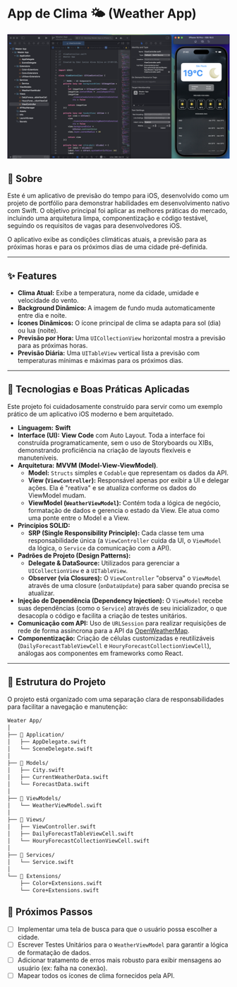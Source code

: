 # App de Clima 🌤️ (Weather App)

<p align="center">
  <img src="https://github.com/EderJrDev/Weater-App/blob/main/projectImages/weaterApp-moon.png" alt="Modo Dia" width="800">
<!--   <img src="https://raw.githubusercontent.com/EderJrDev/Weater-App/main/projectImages/weaterApp-moon.png" alt="Modo Noite" width="300"> -->
</p>

## 📖 Sobre

Este é um aplicativo de previsão do tempo para iOS, desenvolvido como um projeto de portfólio para demonstrar habilidades em desenvolvimento nativo com Swift. O objetivo principal foi aplicar as melhores práticas do mercado, incluindo uma arquitetura limpa, componentização e código testável, seguindo os requisitos de vagas para desenvolvedores iOS.

O aplicativo exibe as condições climáticas atuais, a previsão para as próximas horas e para os próximos dias de uma cidade pré-definida.

---

## ✨ Features

* **Clima Atual:** Exibe a temperatura, nome da cidade, umidade e velocidade do vento.
* **Background Dinâmico:** A imagem de fundo muda automaticamente entre dia e noite.
* **Ícones Dinâmicos:** O ícone principal de clima se adapta para sol (dia) ou lua (noite).
* **Previsão por Hora:** Uma `UICollectionView` horizontal mostra a previsão para as próximas horas.
* **Previsão Diária:** Uma `UITableView` vertical lista a previsão com temperaturas mínimas e máximas para os próximos dias.

---

## 🚀 Tecnologias e Boas Práticas Aplicadas

Este projeto foi cuidadosamente construído para servir como um exemplo prático de um aplicativo iOS moderno e bem arquitetado.

* **Linguagem:** **Swift**
* **Interface (UI):** **View Code** com Auto Layout. Toda a interface foi construída programaticamente, sem o uso de Storyboards ou XIBs, demonstrando proficiência na criação de layouts flexíveis e manuteníveis.
* **Arquitetura:** **MVVM (Model-View-ViewModel)**.
    * **Model:** `Structs` simples e `Codable` que representam os dados da API.
    * **View (`ViewController`):** Responsável apenas por exibir a UI e delegar ações. Ela é "reativa" e se atualiza conforme os dados do ViewModel mudam.
    * **ViewModel (`WeatherViewModel`):** Contém toda a lógica de negócio, formatação de dados e gerencia o estado da View. Ele atua como uma ponte entre o Model e a View.
* **Princípios SOLID:**
    * **SRP (Single Responsibility Principle):** Cada classe tem uma responsabilidade única (a `ViewController` cuida da UI, o `ViewModel` da lógica, o `Service` da comunicação com a API).
* **Padrões de Projeto (Design Patterns):**
    * **Delegate & DataSource:** Utilizados para gerenciar a `UICollectionView` e a `UITableView`.
    * **Observer (via Closures):** O `ViewController` "observa" o `ViewModel` através de uma closure (`onDataUpdate`) para saber quando precisa se atualizar.
* **Injeção de Dependência (Dependency Injection):** O `ViewModel` recebe suas dependências (como o `Service`) através de seu inicializador, o que desacopla o código e facilita a criação de testes unitários.
* **Comunicação com API:** Uso de `URLSession` para realizar requisições de rede de forma assíncrona para a API da [OpenWeatherMap](https://openweathermap.org/api).
* **Componentização:** Criação de células customizadas e reutilizáveis (`DailyForecastTableViewCell` e `HouryForecastCollectionViewCell`), análogas aos componentes em frameworks como React.

---

## 📂 Estrutura do Projeto

O projeto está organizado com uma separação clara de responsabilidades para facilitar a navegação e manutenção:

```
Weater App/
│
├── 📁 Application/
│   ├── AppDelegate.swift
│   └── SceneDelegate.swift
│
├── 📁 Models/
│   ├── City.swift
│   ├── CurrentWeatherData.swift
│   └── ForecastData.swift
│
├── 📁 ViewModels/
│   └── WeatherViewModel.swift
│
├── 📁 Views/
│   ├── ViewController.swift
│   ├── DailyForecastTableViewCell.swift
│   └── HouryForecastCollectionViewCell.swift
│
├── 📁 Services/
│   └── Service.swift
│
└── 📁 Extensions/
    ├── Color+Extensions.swift
    └── Core+Extensions.swift
```

## 🔮 Próximos Passos

* [ ] Implementar uma tela de busca para que o usuário possa escolher a cidade.
* [ ] Escrever Testes Unitários para o `WeatherViewModel` para garantir a lógica de formatação de dados.
* [ ] Adicionar tratamento de erros mais robusto para exibir mensagens ao usuário (ex: falha na conexão).
* [ ] Mapear todos os ícones de clima fornecidos pela API.
